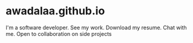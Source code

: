 awadalaa.github.io
=========
I'm a software developer. See my work. Download my resume. Chat with me. Open to collaboration on side projects

